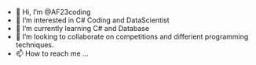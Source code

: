 - 👋 Hi, I’m @AF23coding
- 👀 I’m interested in C# Coding and DataScientist
- 🌱 I’m currently learning C# and Database
- 💞️ I’m looking to collaborate on competitions and differient programming techniques.
- 📫 How to reach me ...

<!---
AF23coding/AF23coding is a ✨ special ✨ repository because its `README.md` (this file) appears on your GitHub profile.
You can click the Preview link to take a look at your changes.
--->
